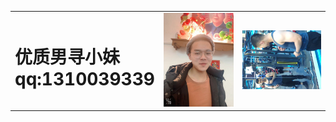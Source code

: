 <table border="0">
<tr>
    <td width="5%">
      <h1>优质男寻小妹qq:1310039339</h1>
    <td width="45%">
      <img src="/21.jpg" width="100%"> 
    </td>
     </td>
    <td width="50%">
        <img src="/22.jpg" width="100%"> 
    </td>
  </tr>
</table>
